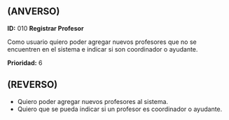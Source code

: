 ## **(ANVERSO)**
**ID:** 010 **Registrar Profesor**

Como usuario quiero poder agregar nuevos profesores que no se encuentren en el sistema e indicar si son coordinador o ayudante.

**Prioridad:** 6

## **(REVERSO)**
* Quiero poder agregar nuevos profesores al sistema.
* Quiero que se pueda indicar si un profesor es coordinador o ayudante.
